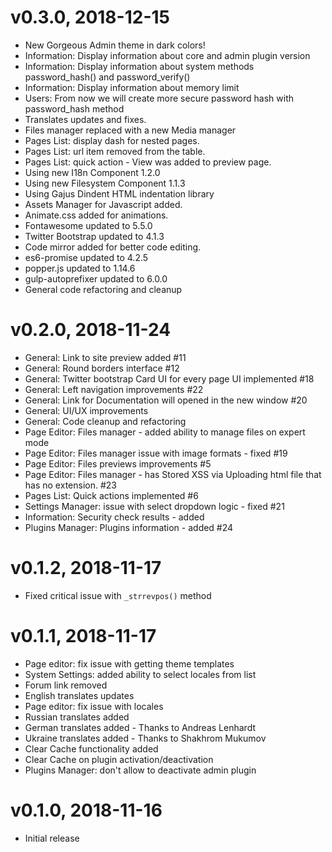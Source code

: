 # v0.3.0, 2018-12-15
* New Gorgeous Admin theme in dark colors!
* Information: Display information about core and admin plugin version
* Information: Display information about system methods password_hash() and password_verify()
* Information: Display information about memory limit
* Users: From now we will create more secure password hash with password_hash method
* Translates updates and fixes.
* Files manager replaced with a new Media manager
* Pages List: display dash for nested pages.
* Pages List: url item removed from the table.
* Pages List: quick action - View was added to preview page.
* Using new I18n Component 1.2.0
* Using new Filesystem Component 1.1.3
* Using Gajus Dindent HTML indentation library
* Assets Manager for Javascript added.
* Animate.css added for animations.
* Fontawesome updated to 5.5.0
* Twitter Bootstrap updated to 4.1.3
* Code mirror added for better code editing.
* es6-promise updated to 4.2.5
* popper.js updated to 1.14.6
* gulp-autoprefixer updated to 6.0.0
* General code refactoring and cleanup



# v0.2.0, 2018-11-24
* General: Link to site preview added #11
* General: Round borders interface #12
* General: Twitter bootstrap Card UI for every page UI implemented #18
* General: Left navigation improvements #22
* General: Link for Documentation will opened in the new window #20
* General: UI/UX improvements
* General: Code cleanup and refactoring
* Page Editor: Files manager - added ability to manage files on expert mode
* Page Editor: Files manager issue with image formats - fixed #19
* Page Editor: Files previews improvements #5
* Page Editor: Files manager - has Stored XSS via Uploading html file that has no extension. #23
* Pages List: Quick actions implemented #6
* Settings Manager: issue with select dropdown logic - fixed #21
* Information: Security check results - added
* Plugins Manager: Plugins information - added #24

# v0.1.2, 2018-11-17
* Fixed critical issue with `_strrevpos()` method

# v0.1.1, 2018-11-17
* Page editor: fix issue with getting theme templates
* System Settings: added ability to select locales from list
* Forum link removed
* English translates updates
* Page editor: fix issue with locales
* Russian translates added
* German translates added - Thanks to Andreas Lenhardt
* Ukraine translates added - Thanks to Shakhrom Mukumov
* Clear Cache functionality added
* Clear Cache on plugin activation/deactivation
* Plugins Manager: don't allow to deactivate admin plugin

# v0.1.0, 2018-11-16
* Initial release

